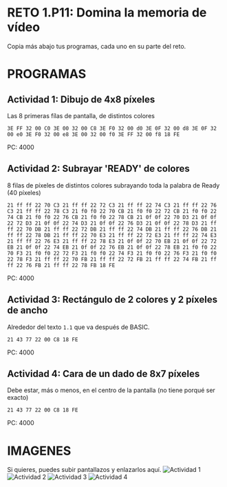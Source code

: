 # RETO 1.P11: Domina la memoria de vídeo
Copia más abajo tus programas, cada uno en su parte del reto.

# PROGRAMAS

## Actividad 1: Dibujo de 4x8 píxeles
Las 8 primeras fílas de pantalla, de distintos colores
```
3E FF 32 00 C0 3E 00 32 00 C8 3E F0 32 00 d0 3E 0F 32 00 d8 3E 0F 32 00 e0 3E F0 32 00 e8 3E 00 32 00 f0 3E FF 32 00 f8 18 FE
```
PC: 4000

## Actividad 2: Subrayar 'READY' de colores
8 filas de píxeles de distintos colores subrayando toda la palabra de Ready (40 píxeles)
```
21 ff ff 22 70 C3 21 ff ff 22 72 C3 21 ff ff 22 74 C3 21 ff ff 22 76 C3 21 ff ff 22 78 C3 21 f0 f0 22 70 CB 21 f0 f0 22 72 CB 21 f0 f0 22 74 CB 21 f0 f0 22 76 CB 21 f0 f0 22 78 CB 21 0f 0f 22 70 D3 21 0f 0f 22 72 D3 21 0f 0f 22 74 D3 21 0f 0f 22 76 D3 21 0f 0f 22 78 D3 21 ff ff 22 70 DB 21 ff ff 22 72 DB 21 ff ff 22 74 DB 21 ff ff 22 76 DB 21 ff ff 22 78 DB 21 ff ff 22 70 E3 21 ff ff 22 72 E3 21 ff ff 22 74 E3 21 ff ff 22 76 E3 21 ff ff 22 78 E3 21 0f 0f 22 70 EB 21 0f 0f 22 72 EB 21 0f 0f 22 74 EB 21 0f 0f 22 76 EB 21 0f 0f 22 78 EB 21 f0 f0 22 70 F3 21 f0 f0 22 72 F3 21 f0 f0 22 74 F3 21 f0 f0 22 76 F3 21 f0 f0 22 78 F3 21 ff ff 22 70 FB 21 ff ff 22 72 FB 21 ff ff 22 74 FB 21 ff ff 22 76 FB 21 ff ff 22 78 FB 18 FE
```
PC: 4000

## Actividad 3: Rectángulo de 2 colores y 2 píxeles de ancho
Alrededor del texto `1.1` que va después de BASIC.
```
21 43 77 22 00 C8 18 FE
```
PC: 4000

## Actividad 4: Cara de un dado de 8x7 píxeles
Debe estar, más o menos, en el centro de la pantalla (no tiene porqué ser exacto)
```
21 43 77 22 00 C8 18 FE
```
PC: 4000

# IMAGENES
Si quieres, puedes subir pantallazos y enlazarlos aquí.
![Actividad 1](/tuimagen1.png)
![Actividad 2](/tuimagen2.png)
![Actividad 3](/tuimagen3.png)
![Actividad 4](/tuimagen4.png)

